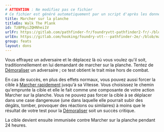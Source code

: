 ```yaml
---
# ATTENTION : Ne modifiez pas ce fichier
# Ce fichier est généré automatiquement par un script d'après les données du module Foundry VTT officiel et de sa traduction
title: Marcher sur la planche
titleEn: Walk The Plank
id: TzBP8yiZQHNhei1V
urlFr: https://gitlab.com/pathfinder-fr/foundryvtt-pathfinder2-fr/-/blob/master/data/feats/TzBP8yiZQHNhei1V.htm
urlEn: https://gitlab.com/hooking/foundry-vtt---pathfinder-2e/-/blob/master/packs/data/feats.db/walk-the-plank.json
group: feats
layout: dons
---
```

Vous effrayez un adversaire et le déplacez là où vous voulez qu'il soit, traditionnellement en lui demandant de marcher sur la planche. Tentez de [Démoraliser](../actions/démoraliser.md) un adversaire ; ce test obtient le trait mise hors de combat.

En cas de succès, en plus des effets normaux, vous pouvez aussi forcer la cible à [Marcher rapidement](../actions/marcher-rapidement.md) jusqu'à sa Vitesse. Vous choisissez le chemin qu'emprunte la cible et elle le fait comme une composante de votre action Marcher sur la planche. Vous ne pouvez pas forcer la cible à se déplacer dans une case dangereuse (une dans laquelle elle pourrait subir des dégâts, tomber, provoquer des réactions ou similaires) à moins que le résultat de votre test pour la [Démoraliser](../actions/démoraliser.md) soit un succès critique.

La cible devient ensuite immunisée contre Marcher sur la planche pendant 24 heures.


